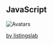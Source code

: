 ## JavaScript
 
![Avatars](../../media/svg/writers/hipster.svg) 

[by listingslab](https://listingslab.com/docsify) 